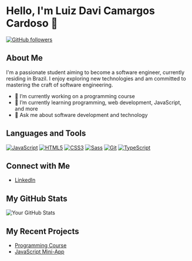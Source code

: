 # Hello, I'm Luiz Davi Camargos Cardoso 👋

[![GitHub followers](https://img.shields.io/github/followers/lzdavic?label=Follow&style=social)](https://github.com/lzdavicc)

## About Me

I'm a passionate student aiming to become a software engineer, currently residing in Brazil. I enjoy exploring new technologies and am committed to mastering the craft of software engineering.

- 🔭 I’m currently working on a programming course
- 🌱 I’m currently learning programming, web development, JavaScript, and more
- 💬 Ask me about software development and technology

## Languages and Tools

[![JavaScript](https://img.shields.io/badge/JavaScript-yellow?style=for-the-badge&logo=javascript)](https://developer.mozilla.org/en-US/docs/Web/JavaScript)
[![HTML5](https://img.shields.io/badge/HTML5-orange?style=for-the-badge&logo=html5)](https://developer.mozilla.org/en-US/docs/Web/HTML)
[![CSS3](https://img.shields.io/badge/CSS3-blue?style=for-the-badge&logo=css3)](https://developer.mozilla.org/en-US/docs/Web/CSS)
[![Sass](https://img.shields.io/badge/Sass-pink?style=for-the-badge&logo=sass)](https://sass-lang.com/)
[![Git](https://img.shields.io/badge/Git-black?style=for-the-badge&logo=git)](https://git-scm.com/)
[![TypeScript](https://img.shields.io/badge/TypeScript-blue?style=for-the-badge&logo=typescript)](https://www.typescriptlang.org/)

## Connect with Me

- [LinkedIn](https://www.linkedin.com/in/lzdavicc)

## My GitHub Stats

![Your GitHub Stats]("https://github-readme-stats.vercel.app/api?username=lzdavic&count_private=true&show_icons=true&theme=radical")

## My Recent Projects

- [Programming Course](devfromzero.com)
- [JavaScript Mini-App](https://github.com/lzdavic/Ingredients-calculator)
